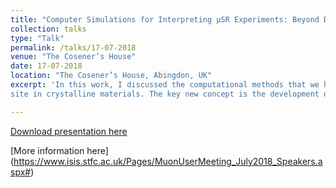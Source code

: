 ```yaml
---
title: "Computer Simulations for Interpreting µSR Experiments: Beyond DFT"
collection: talks
type: "Talk"
permalink: /talks/17-07-2018
venue: "The Cosener’s House"
date: 17-07-2018
location: "The Cosener’s House, Abingdon, UK"
excerpt: 'In this work, I discussed the computational methods that we had developed so far to estimate the muon stopping
site in crystalline materials. The key new concept is the development of methods based on calculations other than ab-initio calculations.  The idea is that the new calculations are computationally faster than the purely ab initio ones.  One of the methods that I have tested is the Density Functional Tight-Binding '

---
```


[Download presentation here](http://leandro-liborio.github.io/files/MuonStoppingSite2018.pdf)

[More information here] (https://www.isis.stfc.ac.uk/Pages/MuonUserMeeting_July2018_Speakers.aspx#)
